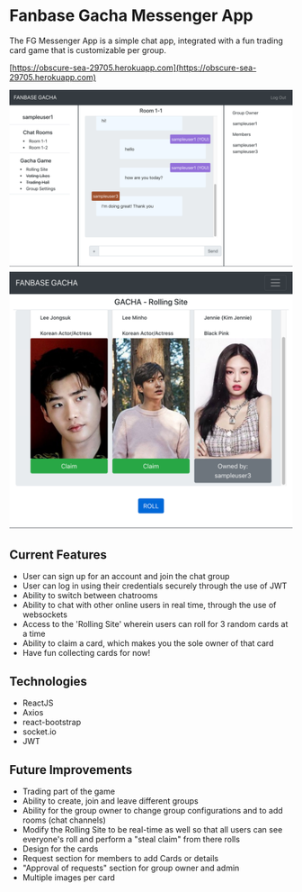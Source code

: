 # Fanbase Gacha Messenger App

The FG Messenger App is a simple chat app, integrated with a fun trading card game that is customizable per group.

[https://obscure-sea-29705.herokuapp.com](https://obscure-sea-29705.herokuapp.com)

![screenshot of page](screenshot-1.png 'Test screenshot1')
![screenshot of page](screenshot-2.png 'Test screenshot2')

## Current Features
- User can sign up for an account and join the chat group
- User can log in using their credentials securely through the use of JWT
- Ability to switch between chatrooms
- Ability to chat with other online users in real time, through the use of websockets
- Access to the 'Rolling Site' wherein users can roll for 3 random cards at a time
- Ability to claim a card, which makes you the sole owner of that card
- Have fun collecting cards for now!

## Technologies
- ReactJS
- Axios
- react-bootstrap
- socket.io
- JWT

## Future Improvements
- Trading part of the game
- Ability to create, join and leave different groups
- Ability for the group owner to change group configurations and to add rooms (chat channels)
- Modify the Rolling Site to be real-time as well so that all users can see everyone's roll and perform a "steal claim" from there rolls
- Design for the cards
- Request section for members to add Cards or details
- "Approval of requests" section for group owner and admin
- Multiple images per card
